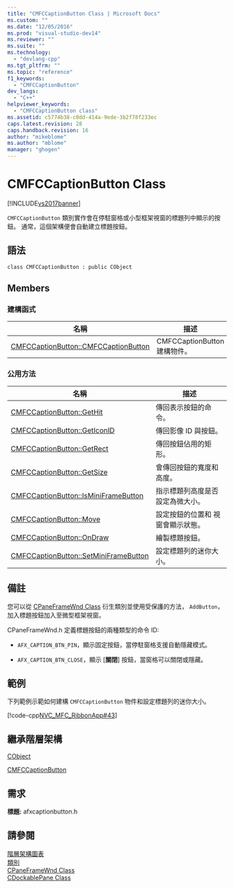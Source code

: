 ```yaml
---
title: "CMFCCaptionButton Class | Microsoft Docs"
ms.custom: ""
ms.date: "12/05/2016"
ms.prod: "visual-studio-dev14"
ms.reviewer: ""
ms.suite: ""
ms.technology: 
  - "devlang-cpp"
ms.tgt_pltfrm: ""
ms.topic: "reference"
f1_keywords: 
  - "CMFCCaptionButton"
dev_langs: 
  - "C++"
helpviewer_keywords: 
  - "CMFCCaptionButton class"
ms.assetid: c5774b38-c0dd-414a-9ede-3b2f78f233ec
caps.latest.revision: 28
caps.handback.revision: 16
author: "mikeblome"
ms.author: "mblome"
manager: "ghogen"
---
```

# CMFCCaptionButton Class
[!INCLUDE[vs2017banner](../../assembler/inline/includes/vs2017banner.md)]

`CMFCCaptionButton` 類別實作會在停駐窗格或小型框架視窗的標題列中顯示的按鈕。  通常，這個架構便會自動建立標題按鈕。  
  
## 語法  
  
```  
class CMFCCaptionButton : public CObject  
```  
  
## Members  
  
### 建構函式  
  
|名稱|描述|  
|--------|--------|  
|[CMFCCaptionButton::CMFCCaptionButton](../Topic/CMFCCaptionButton::CMFCCaptionButton.md)|CMFCCaptionButton 建構物件。|  
  
### 公用方法  
  
|名稱|描述|  
|--------|--------|  
|[CMFCCaptionButton::GetHit](../Topic/CMFCCaptionButton::GetHit.md)|傳回表示按鈕的命令。|  
|[CMFCCaptionButton::GetIconID](../Topic/CMFCCaptionButton::GetIconID.md)|傳回影像 ID 與按鈕。|  
|[CMFCCaptionButton::GetRect](../Topic/CMFCCaptionButton::GetRect.md)|傳回按鈕佔用的矩形。|  
|[CMFCCaptionButton::GetSize](../Topic/CMFCCaptionButton::GetSize.md)|會傳回按鈕的寬度和高度。|  
|[CMFCCaptionButton::IsMiniFrameButton](../Topic/CMFCCaptionButton::IsMiniFrameButton.md)|指示標題列高度是否設定為微大小。|  
|[CMFCCaptionButton::Move](../Topic/CMFCCaptionButton::Move.md)|設定按鈕的位置和  視窗會顯示狀態。|  
|[CMFCCaptionButton::OnDraw](../Topic/CMFCCaptionButton::OnDraw.md)|繪製標題按鈕。|  
|[CMFCCaptionButton::SetMiniFrameButton](../Topic/CMFCCaptionButton::SetMiniFrameButton.md)|設定標題列的迷你大小。|  
  
## 備註  
 您可以從 [CPaneFrameWnd Class](../../mfc/reference/cpaneframewnd-class.md) 衍生類別並使用受保護的方法， `AddButton`，加入標題按鈕加入至微型框架視窗。  
  
 CPaneFrameWnd.h 定義標題按鈕的兩種類型的命令 ID:  
  
-   `AFX_CAPTION_BTN_PIN`，顯示固定按鈕，當停駐窗格支援自動隱藏模式。  
  
-   `AFX_CAPTION_BTN_CLOSE`，顯示 \[**關閉**\] 按鈕，當窗格可以關閉或隱藏。  
  
## 範例  
 下列範例示範如何建構 `CMFCCaptionButton` 物件和設定標題列的迷你大小。  
  
 [!code-cpp[NVC_MFC_RibbonApp#43](../../mfc/reference/codesnippet/CPP/cmfccaptionbutton-class_1.cpp)]  
  
## 繼承階層架構  
 [CObject](../../mfc/reference/cobject-class.md)  
  
 [CMFCCaptionButton](../../mfc/reference/cmfccaptionbutton-class.md)  
  
## 需求  
 **標題:** afxcaptionbutton.h  
  
## 請參閱  
 [階層架構圖表](../../mfc/hierarchy-chart.md)   
 [類別](../../mfc/reference/mfc-classes.md)   
 [CPaneFrameWnd Class](../../mfc/reference/cpaneframewnd-class.md)   
 [CDockablePane Class](../../mfc/reference/cdockablepane-class.md)